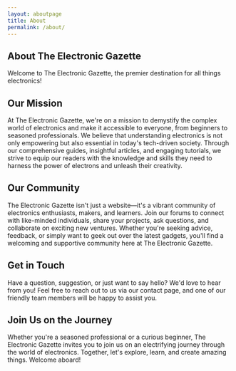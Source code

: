 ```yaml
---
layout: aboutpage
title: About
permalink: /about/
---
```


## About The Electronic Gazette

Welcome to The Electronic Gazette, the premier destination for all things electronics!

## Our Mission

At The Electronic Gazette, we're on a mission to demystify the complex world of electronics and make it accessible to everyone, from beginners to seasoned professionals. We believe that understanding electronics is not only empowering but also essential in today's tech-driven society. Through our comprehensive guides, insightful articles, and engaging tutorials, we strive to equip our readers with the knowledge and skills they need to harness the power of electrons and unleash their creativity.

## Our Community

The Electronic Gazette isn't just a website—it's a vibrant community of electronics enthusiasts, makers, and learners. Join our forums to connect with like-minded individuals, share your projects, ask questions, and collaborate on exciting new ventures. Whether you're seeking advice, feedback, or simply want to geek out over the latest gadgets, you'll find a welcoming and supportive community here at The Electronic Gazette.

## Get in Touch

Have a question, suggestion, or just want to say hello? We'd love to hear from you! Feel free to reach out to us via our contact page, and one of our friendly team members will be happy to assist you.

## Join Us on the Journey

Whether you're a seasoned professional or a curious beginner, The Electronic Gazette invites you to join us on an electrifying journey through the world of electronics. Together, let's explore, learn, and create amazing things. Welcome aboard!
